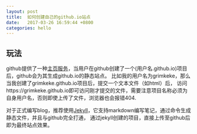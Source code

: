 ```yaml
---
layout: post
title:  如何创建自己的github.io站点
date:   2017-03-26 16:59:44 +0800
categories: hello
---
```


## 玩法
github提供了一种[主页服务][github-page]，当用户在github创建了一个(用户名.github.io)项目后，github会为其生成github.io的静态站点。
比如我的用户名为grimkeke，那么当我创建了grimkeke.github.io项目后，提交一个文本文件（如html）后，
访问https://grimkeke.github.io即可访问刚才提交的文件，需要注意项目名称必须为自身用户名，否则即使上传了文件，浏览器也会报错404.

对于正式编写blog，推荐使用[Jekyll][jekyll-url]，它支持markdown编写笔记，通过命令生成静态文件，并且与github完全打通，
通过jekyll创建的项目，直接上传至github后即为最终站点效果。

[jekyll-url]: https://jekyllrb.com/docs/quickstart/
[github-page]: https://pages.github.com/


